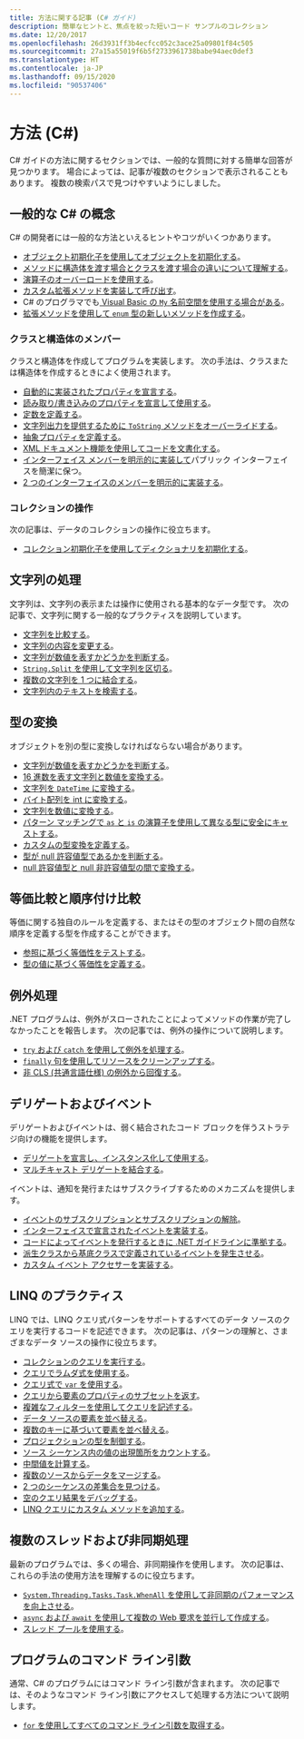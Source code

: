 ```yaml
---
title: 方法に関する記事 (C# ガイド)
description: 簡単なヒントと、焦点を絞った短いコード サンプルのコレクション
ms.date: 12/20/2017
ms.openlocfilehash: 26d3931ff3b4ecfcc052c3ace25a09801f84c505
ms.sourcegitcommit: 27a15a55019f6b5f2733961738babe94aec0def3
ms.translationtype: HT
ms.contentlocale: ja-JP
ms.lasthandoff: 09/15/2020
ms.locfileid: "90537406"
---
```

# <a name="how-to-c"></a>方法 (C#)

C# ガイドの方法に関するセクションでは、一般的な質問に対する簡単な回答が見つかります。 場合によっては、記事が複数のセクションで表示されることもあります。 複数の検索パスで見つけやすいようにしました。

## <a name="general-c-concepts"></a>一般的な C# の概念

C# の開発者には一般的な方法といえるヒントやコツがいくつかあります。

- [オブジェクト初期化子を使用してオブジェクトを初期化する](../programming-guide/classes-and-structs/how-to-initialize-objects-by-using-an-object-initializer.md)。
- [メソッドに構造体を渡す場合とクラスを渡す場合の違いについて理解する](../programming-guide/classes-and-structs/how-to-know-the-difference-passing-a-struct-and-passing-a-class-to-a-method.md)。
- [演算子のオーバーロードを使用する](../language-reference/operators/operator-overloading.md)。
- [カスタム拡張メソッドを実装して呼び出す](../programming-guide/classes-and-structs/how-to-implement-and-call-a-custom-extension-method.md)。
- C# のプログラマでも[ Visual Basic の `My` 名前空間を使用する場合がある](../programming-guide/namespaces/how-to-use-the-my-namespace.md)。
- [拡張メソッドを使用して `enum` 型の新しいメソッドを作成する](../programming-guide/classes-and-structs/how-to-create-a-new-method-for-an-enumeration.md)。

### <a name="class-and-struct-members"></a>クラスと構造体のメンバー

クラスと構造体を作成してプログラムを実装します。 次の手法は、クラスまたは構造体を作成するときによく使用されます。

- [自動的に実装されたプロパティを宣言する](../programming-guide/classes-and-structs/how-to-implement-a-lightweight-class-with-auto-implemented-properties.md)。
- [読み取り/書き込みのプロパティを宣言して使用する](../programming-guide/classes-and-structs/how-to-declare-and-use-read-write-properties.md)。
- [定数を定義する](../programming-guide/classes-and-structs/how-to-define-constants.md)。
- [文字列出力を提供するために `ToString` メソッドをオーバーライドする](../programming-guide/classes-and-structs/how-to-override-the-tostring-method.md)。
- [抽象プロパティを定義する](../programming-guide/classes-and-structs/how-to-define-abstract-properties.md)。
- [XML ドキュメント機能を使用してコードを文書化する](../programming-guide/xmldoc/how-to-use-the-xml-documentation-features.md)。
- [インターフェイス メンバーを明示的に実装して](../programming-guide/interfaces/how-to-explicitly-implement-interface-members.md)パブリック インターフェイスを簡潔に保つ。
- [2 つのインターフェイスのメンバーを明示的に実装する](../programming-guide/interfaces/how-to-explicitly-implement-members-of-two-interfaces.md)。

### <a name="working-with-collections"></a>コレクションの操作

次の記事は、データのコレクションの操作に役立ちます。

- [コレクション初期化子を使用してディクショナリを初期化する](../programming-guide/classes-and-structs/how-to-initialize-a-dictionary-with-a-collection-initializer.md)。

## <a name="working-with-strings"></a>文字列の処理

文字列は、文字列の表示または操作に使用される基本的なデータ型です。 次の記事で、文字列に関する一般的なプラクティスを説明しています。

- [文字列を比較する](compare-strings.md)。
- [文字列の内容を変更する](modify-string-contents.md)。
- [文字列が数値を表すかどうかを判断する](../programming-guide/strings/how-to-determine-whether-a-string-represents-a-numeric-value.md)。
- [`String.Split` を使用して文字列を区切る](parse-strings-using-split.md)。
- [複数の文字列を 1 つに結合する](concatenate-multiple-strings.md)。
- [文字列内のテキストを検索する](search-strings.md)。

## <a name="convert-between-types"></a>型の変換

オブジェクトを別の型に変換しなければならない場合があります。

- [文字列が数値を表すかどうかを判断する](../programming-guide/strings/how-to-determine-whether-a-string-represents-a-numeric-value.md)。
- [16 進数を表す文字列と数値を変換する](../programming-guide/types/how-to-convert-between-hexadecimal-strings-and-numeric-types.md)。
- [文字列を `DateTime` に変換する](../../standard/base-types/parsing-datetime.md)。
- [バイト配列を int に変換する](../programming-guide/types/how-to-convert-a-byte-array-to-an-int.md)。
- [文字列を数値に変換する](../programming-guide/types/how-to-convert-a-string-to-a-number.md)。
- [パターン マッチングで `as` と `is` の演算子を使用して異なる型に安全にキャストする](safely-cast-using-pattern-matching-is-and-as-operators.md)。
- [カスタムの型変換を定義する](../language-reference/operators/user-defined-conversion-operators.md)。
- [型が null 許容値型であるかを判断する](../language-reference/builtin-types/nullable-value-types.md#how-to-identify-a-nullable-value-type)。
- [null 許容値型と null 非許容値型の間で変換する](../language-reference/builtin-types/nullable-value-types.md#conversion-from-a-nullable-value-type-to-an-underlying-type)。

## <a name="equality-and-ordering-comparisons"></a>等価比較と順序付け比較

等価に関する独自のルールを定義する、またはその型のオブジェクト間の自然な順序を定義する型を作成することができます。

- [参照に基づく等価性をテストする](../programming-guide/statements-expressions-operators/how-to-test-for-reference-equality-identity.md)。
- [型の値に基づく等価性を定義する](../programming-guide/statements-expressions-operators/how-to-define-value-equality-for-a-type.md)。

## <a name="exception-handling"></a>例外処理

.NET プログラムは、例外がスローされたことによってメソッドの作業が完了しなかったことを報告します。 次の記事では、例外の操作について説明します。

- [`try` および `catch` を使用して例外を処理する](../programming-guide/exceptions/how-to-handle-an-exception-using-try-catch.md)。
- [`finally` 句を使用してリソースをクリーンアップする](../programming-guide/exceptions/how-to-execute-cleanup-code-using-finally.md)。
- [非 CLS (共通言語仕様) の例外から回復する](../programming-guide/exceptions/how-to-catch-a-non-cls-exception.md)。

## <a name="delegates-and-events"></a>デリゲートおよびイベント

デリゲートおよびイベントは、弱く結合されたコード ブロックを伴うストラテジ向けの機能を提供します。

- [デリゲートを宣言し、インスタンス化して使用する](../programming-guide/delegates/how-to-declare-instantiate-and-use-a-delegate.md)。
- [マルチキャスト デリゲートを結合する](../programming-guide/delegates/how-to-combine-delegates-multicast-delegates.md)。

イベントは、通知を発行またはサブスクライブするためのメカニズムを提供します。

- [イベントのサブスクリプションとサブスクリプションの解除](../programming-guide/events/how-to-subscribe-to-and-unsubscribe-from-events.md)。
- [インターフェイスで宣言されたイベントを実装する](../programming-guide/events/how-to-implement-interface-events.md)。
- [コードによってイベントを発行するときに .NET ガイドラインに準拠する](../programming-guide/events/how-to-publish-events-that-conform-to-net-framework-guidelines.md)。
- [派生クラスから基底クラスで定義されているイベントを発生させる](../programming-guide/events/how-to-raise-base-class-events-in-derived-classes.md)。
- [カスタム イベント アクセサーを実装する](../programming-guide/events/how-to-implement-custom-event-accessors.md)。

## <a name="linq-practices"></a>LINQ のプラクティス

LINQ では、LINQ クエリ式パターンをサポートするすべてのデータ ソースのクエリを実行するコードを記述できます。 次の記事は、パターンの理解と、さまざまなデータ ソースの操作に役立ちます。

- [コレクションのクエリを実行する](../programming-guide/concepts/linq/how-to-query-an-arraylist-with-linq.md)。
- [クエリでラムダ式を使用する](../programming-guide/statements-expressions-operators/how-to-use-lambda-expressions-in-a-query.md)。
- [クエリ式で `var` を使用する](../programming-guide/classes-and-structs/how-to-use-implicitly-typed-local-variables-and-arrays-in-a-query-expression.md)。
- [クエリから要素のプロパティのサブセットを返す](../programming-guide/classes-and-structs/how-to-return-subsets-of-element-properties-in-a-query.md)。
- [複雑なフィルターを使用してクエリを記述する](../../standard/linq/write-queries-complex-filtering.md)。
- [データ ソースの要素を並べ替える](../../standard/linq/sort-elements.md)。
- [複数のキーに基づいて要素を並べ替える](../../standard/linq/sort-elements-multiple-keys.md)。
- [プロジェクションの型を制御する](../../standard/linq/control-type-projection.md)。
- [ソース シーケンス内の値の出現箇所をカウントする](../programming-guide/concepts/linq/how-to-count-occurrences-of-a-word-in-a-string-linq.md)。
- [中間値を計算する](../../standard/linq/calculate-intermediate-values.md)。
- [複数のソースからデータをマージする](../programming-guide/concepts/linq/how-to-populate-object-collections-from-multiple-sources-linq.md)。
- [2 つのシーケンスの差集合を見つける](../programming-guide/concepts/linq/how-to-find-the-set-difference-between-two-lists-linq.md)。
- [空のクエリ結果をデバッグする](../../standard/linq/debug-empty-query-results-sets.md)。
- [LINQ クエリにカスタム メソッドを追加する](../programming-guide/concepts/linq/how-to-add-custom-methods-for-linq-queries.md)。

## <a name="multiple-threads-and-async-processing"></a>複数のスレッドおよび非同期処理

最新のプログラムでは、多くの場合、非同期操作を使用します。 次の記事は、これらの手法の使用方法を理解するのに役立ちます。

- [`System.Threading.Tasks.Task.WhenAll` を使用して非同期のパフォーマンスを向上させる](../programming-guide/concepts/async/index.md)。
- [`async` および `await` を使用して複数の Web 要求を並行して作成する](../programming-guide/concepts/async/index.md)。
- [スレッド プールを使用する](../../standard/threading/the-managed-thread-pool.md#using-the-thread-pool)。

## <a name="command-line-args-to-your-program"></a>プログラムのコマンド ライン引数

通常、C# のプログラムにはコマンド ライン引数が含まれます。 次の記事では、そのようなコマンド ライン引数にアクセスして処理する方法について説明します。

- [`for` を使用してすべてのコマンド ライン引数を取得する](../programming-guide/main-and-command-args/how-to-display-command-line-arguments.md)。
